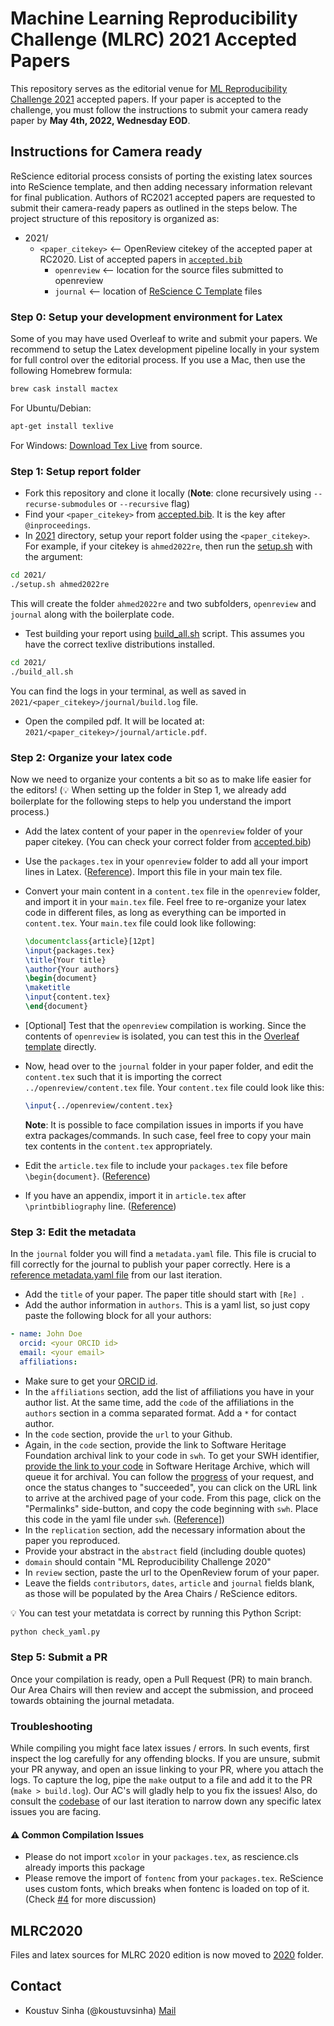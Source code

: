 # Machine Learning Reproducibility Challenge (MLRC) 2021 Accepted Papers

This repository serves as the editorial venue for [ML Reproducibility Challenge 2021](https://paperswithcode.com/rc2021) accepted papers. If your paper is accepted to the challenge, you must follow the instructions to submit your camera ready paper by **May 4th, 2022, Wednesday EOD**.

## Instructions for Camera ready

ReScience editorial process consists of porting the existing latex sources into ReScience template, and then adding necessary information relevant for final publication. Authors of RC2021 accepted papers are requested to submit their camera-ready papers as outlined in the steps below. The project structure of this repository is organized as:
 
 - 2021/
   - `<paper_citekey>` <-- OpenReview citekey of the accepted paper at RC2020. List of accepted papers in [`accepted.bib`](/accepted.bib)
     - `openreview`  <-- location for the source files submitted to openreview
     - `journal`  <-- location of [ReScience C Template](https://github.com/ReScience/template) files


### Step 0: Setup your development environment for Latex

Some of you may have used Overleaf to write and submit your papers. We recommend to setup the Latex development pipeline locally in your system for full control over the editorial process. If you use a Mac, then use the following Homebrew formula:

``` sh
brew cask install mactex
```

For Ubuntu/Debian:

``` sh
apt-get install texlive
```

For Windows: [Download Tex Live](https://www.tug.org/texlive/acquire-netinstall.html) from source.

### Step 1: Setup report folder

- Fork this repository and clone it locally (**Note**: clone recursively using `--recurse-submodules` or `--recursive` flag)
- Find your `<paper_citekey>` from [accepted.bib](/2021/accepted.bib). It is the key after `@inproceedings`.
- In [2021](/2021) directory, setup your report folder using the `<paper_citekey>`. For example, if your citekey is `ahmed2022re`, then run the [setup.sh](/2021/setup.sh) with the argument:

``` bash
cd 2021/
./setup.sh ahmed2022re
```

  This will create the folder `ahmed2022re` and two subfolders, `openreview` and `journal` along with the boilerplate code.

- Test building your report using [build_all.sh](/2021/build_all.sh) script. This assumes you have the correct texlive distributions installed.

``` bash
cd 2021/
./build_all.sh
```

  You can find the logs in your terminal, as well as saved in `2021/<paper_citekey>/journal/build.log` file.
  
- Open the compiled pdf. It will be located at: `2021/<paper_citekey>/journal/article.pdf`.

### Step 2: Organize your latex code

Now we need to organize your contents a bit so as to make life easier for the editors! (:bulb: When setting up the folder in Step 1, we already add boilerplate for the following steps to help you understand the import process.)

- Add the latex content of your paper in the `openreview` folder of your paper citekey. (You can check your correct folder from [accepted.bib](/2021/accepted.bib))
- Use the `packages.tex` in your `openreview` folder to add all your import lines in Latex. ([Reference](https://github.com/ReScience/NeurIPS-2019/blob/master/ferlesReZeroShotKnowledge/openreview/packages.tex)). Import this file in your main tex file.
- Convert your main content in a `content.tex` file in the `openreview` folder, and import it in your `main.tex` file. Feel free to re-organize your latex code in different files, as long as everything can be imported in `content.tex`. Your `main.tex` file could look like following:

    ``` tex
    \documentclass{article}[12pt]
    \input{packages.tex}
    \title{Your title}
    \author{Your authors}
    \begin{document}
    \maketitle
    \input{content.tex}
    \end{document}
    ```


- [Optional] Test that the `openreview` compilation is working. Since the contents of `openreview` is isolated, you can test this in the [Overleaf template](https://www.overleaf.com/read/bmzfqzrkdnfg) directly. 
- Now, head over to the `journal` folder in your paper folder, and edit the `content.tex` such that it is importing the correct `../openreview/content.tex` file. Your `content.tex` file could look like this:

    ``` tex 
    \input{../openreview/content.tex}
    ```

    **Note**: It is possible to face compilation issues in imports if you have extra packages/commands. In such case, feel free to copy your main tex contents in the `content.tex` appropriately.

- Edit the `article.tex` file to include your `packages.tex` file before `\begin{document}`. ([Reference](https://github.com/ReScience/NeurIPS-2019/blob/master/ferlesReZeroShotKnowledge/journal/article.tex#L3))
- If you have an appendix, import it in `article.tex` after `\printbibliography` line. ([Reference](https://github.com/ReScience/NeurIPS-2019/blob/master/ferlesReZeroShotKnowledge/journal/article.tex#L14))

### Step 3: Edit the metadata

In the `journal` folder you will find a `metadata.yaml` file. This file is crucial to fill correctly for the journal to publish your paper correctly. Here is a [reference metadata.yaml file](https://github.com/ReScience/NeurIPS-2019/blob/master/ferlesReZeroShotKnowledge/journal/metadata.yaml) from our last iteration. 

- Add the `title` of your paper. The paper title should start with `[Re] `.
- Add the author information in `authors`. This is a yaml list, so just copy paste the following block for all your authors:

``` yaml
- name: John Doe
  orcid: <your ORCID id>
  email: <your email>
  affiliations:
```

- Make sure to get your [ORCID id](https://orcid.org/).
- In the `affiliations` section, add the list of affiliations you have in your author list. At the same time, add the `code` of the affiliations in the `authors` section in a comma separated format. Add a `*` for contact author.
- In the `code` section, provide the `url` to your Github.
- Again, in the `code` section, provide the link to Software Heritage Foundation archival link to your code in `swh`. To get your SWH identifier, [provide the link to your code](https://archive.softwareheritage.org/save/) in Software Heritage Archive, which will queue it for archival. You can follow the [progress](https://archive.softwareheritage.org/save/#requests) of your request, and once the status changes to "succeeded", you can click on the URL link to arrive at the archived page of your code. From this page, click on the "Permalinks" side-button, and copy the code beginning with `swh`. Place this code in the yaml file under `swh`. ([Reference](https://github.com/ReScience/NeurIPS-2019/blob/master/ferlesReZeroShotKnowledge/journal/metadata.yaml#L46)])
- In the `replication` section, add the necessary information about the paper you reproduced.
- Provide your abstract in the `abstract` field (including double quotes)
- `domain` should contain "ML Reproducibility Challenge 2020"
- In `review` section, paste the url to the OpenReview forum of your paper.
- Leave the fields `contributors`, `dates`, `article` and `journal` fields blank, as those will be populated by the Area Chairs / ReScience editors.

:bulb: You can test your metatdata is correct by running this Python Script:

``` bash
python check_yaml.py
```


### Step 5: Submit a PR

Once your compilation is ready, open a Pull Request (PR) to main branch. Our Area Chairs will then review and accept the submission, and proceed towards obtaining the journal metadata.

### Troubleshooting

While compiling you might face latex issues / errors. In such events, first inspect the log carefully for any offending blocks. If you are unsure, submit your PR anyway, and open an issue linking to your PR, where you attach the logs. To capture the log, pipe the `make` output to a file and add it to the PR (`make > build.log`). Our AC's will gladly help to you fix the issues! Also, do consult the [codebase](https://github.com/ReScience/NeurIPS-2019) of our last iteration to narrow down any specific latex issues you are facing.

#### :warning: Common Compilation Issues

- Please do not import `xcolor` in your `packages.tex`, as rescience.cls already imports this package
- Please remove the import of `fontenc` from your `packages.tex`. ReScience uses custom fonts, which breaks when fontenc is loaded on top of it. (Check [#4](https://github.com/ReScience/RC-2020/issues/4) for more discussion)


## MLRC2020

Files and latex sources for MLRC 2020 edition is now moved to [2020](2020/) folder.

## Contact

- Koustuv Sinha (@koustuvsinha) [Mail](mailto:koustuv.sinha@mail.mcgill.ca)
